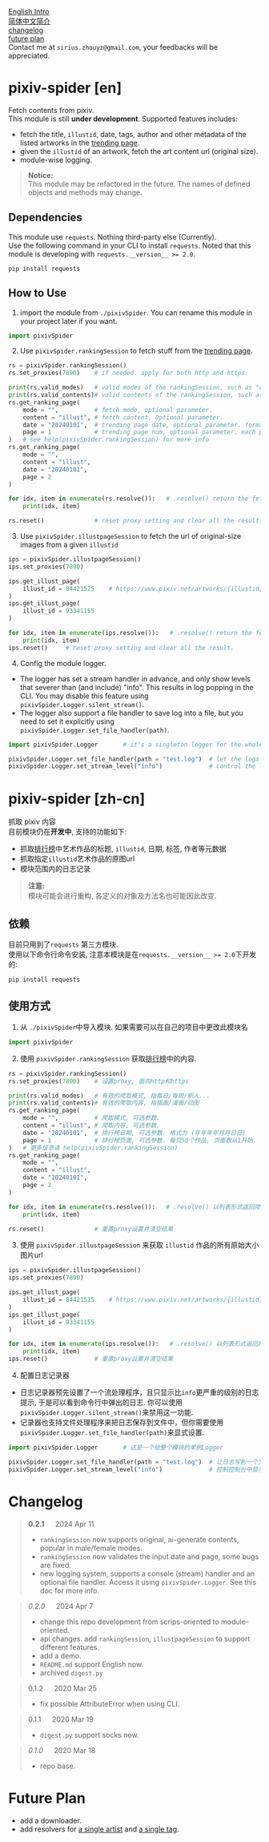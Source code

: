 
[English Intro](<#pixiv-spider [en]>)  
[简体中文简介](<#pixiv-spider [zh-cn]>)  
[changelog](<#changelog>)  
[future plan](<#future-plan>)  
Contact me at `sirius.zhouyz@gmail.com`, your feedbacks will be appreciated.

# pixiv-spider [en]
Fetch contents from pixiv.  
This module is still **under development**. Supported features includes:
- fetch the title, `illustid`, date, tags, author and other metadata of the listed artworks in the [trending page](https://www.pixiv.net/ranking.php). 
- given the `illustid` of an artwork, fetch the art content url (original size).
- module-wise logging.

>**Notice:**  
This module may be refactored in the future. The names of defined objects and methods may change.

## Dependencies
This module use `requests`. Nothing third-party else (Currently).  
Use the following command in your CLI to install `requests`. Noted that this module is developing with `requests.__version__ >= 2.0`.
```shell
pip install requests
```

## How to Use

1. import the module from `./pixivSpider`. You can rename this module in your project later if you want.
```python
import pixivSpider
```

2. Use `pixivSpider.rankingSession` to fetch stuff from the [trending page](https://www.pixiv.net/ranking.php).
```python
rs = pixivSpider.rankingSession()
rs.set_proxies(7890)    # if needed. apply for both http and https.

print(rs.valid_modes)   # valid modes of the rankingSession, such as "daily", "weekly", "rookies", etc.
print(rs.valid_contents)# valid contents of the rankingSession, such as "illustration", "manga", etc. 
rs.get_ranking_page(
    mode = "",          # fetch mode, optional parameter.
    content = "illust", # fetch content, Optional parameter.
    date = "20240101",  # trending page date, optional parameter. format (YYYYMMDD)
    page = 1            # trending page num, optional parameter. each page has 50 artworks, pageNum starts from 1.
)   # see help(pixivSpider.rankingSession) for more info
rs.get_ranking_page(
    mode = "",          
    content = "illust", 
    date = "20240101",  
    page = 2
)

for idx, item in enumerate(rs.resolve()):   # .resolve() return the fetched results in a list of item dict.
    print(idx, item)

rs.reset()              # reset proxy setting and clear all the result.
```
3. Use `pixivSpider.illustpageSession` to fetch the url of original-size images from a given `illustid`
```python
ips = pixivSpider.illustpageSession()
ips.set_proxies(7890)

ips.get_illust_page(
    illust_id = 84421525    # https://www.pixiv.net/artworks/{illustid}
)
ips.get_illust_page(
    illust_id = 93341155
)

for idx, item in enumerate(ips.resolve()):   # .resolve() return the fetched results in a list of item dict.
    print(idx, item)
ips.reset()     # reset proxy setting and clear all the result.
``` 

4. Config the module logger.
- The logger has set a stream handler in advance, and only show levels that severer than (and include) "info". This results in log popping in the CLI. You may disable this feature using `pixivSpider.Logger.silent_stream()`.   
- The logger also support a file handler to save log into a file, but you need to set it explicitly using `pixivSpider.Logger.set_file_handler(path)`. 
```python
import pixivSpider.Logger       # it's a singleton logger for the whole module.

pixivSpider.Logger.set_file_handler(path = "test.log")  # let the logs to be recorded into a file.
pixivSpider.Logger.set_stream_level("info")             # control the level of log that display in the console. levels from verbose to silent are "debug", "info", "warning", "error", "critical". levels name are case-insensitive.  
```


# pixiv-spider [zh-cn]
抓取 pixiv 内容   
目前模块仍在**开发中**, 支持的功能如下:
- 抓取[排行榜](https://www.pixiv.net/ranking.php)中艺术作品的标题, `illustid`, 日期, 标签, 作者等元数据
- 抓取指定`illustid`艺术作品的原图url
- 模块范围内的日志记录

>**注意:**  
模块可能会进行重构, 各定义的对象及方法名也可能因此改变.

## 依赖
目前只用到了`requests` 第三方模块.  
使用以下命令行命令安装, 注意本模块是在`requests.__version__ >= 2.0`下开发的:
```shell
pip install requests
```
## 使用方式

1. 从 `./pixivSpider`中导入模块. 如果需要可以在自己的项目中更改此模块名
```python
import pixivSpider
```

2. 使用 `pixivSpider.rankingSession` 获取[排行榜](https://www.pixiv.net/ranking.php)中的内容.
```python
rs = pixivSpider.rankingSession()
rs.set_proxies(7890)    # 设置proxy, 面向http和https

print(rs.valid_modes)   # 有效的爬取模式, 指每日/每周/新人...
print(rs.valid_contents)# 有效的爬取内容, 指插画/漫画/动图
rs.get_ranking_page(
    mode = "",          # 爬取模式, 可选参数.
    content = "illust", # 爬取内容, 可选参数.
    date = "20240101",  # 排行榜日期, 可选参数. 格式为 (年年年年月月日日)
    page = 1            # 排行榜页面, 可选参数. 每页50个作品, 页面数从1开始.
)   # 更多信息请 help(pixivSpider.rankingSession)
rs.get_ranking_page(
    mode = "",          
    content = "illust", 
    date = "20240101",  
    page = 2
)

for idx, item in enumerate(rs.resolve()):   # .resolve() 以列表形式返回爬取到的所有结果, 列表中每一个dict对应一个列出的作品
    print(idx, item)

rs.reset()              # 重置proxy设置并清空结果
```
3. 使用 `pixivSpider.illustpageSession` 来获取 `illustid` 作品的所有原始大小图片url
```python
ips = pixivSpider.illustpageSession()
ips.set_proxies(7890)

ips.get_illust_page(
    illust_id = 84421525    # https://www.pixiv.net/artworks/{illustid}
)
ips.get_illust_page(
    illust_id = 93341155
)

for idx, item in enumerate(ips.resolve()):   # .resolve() 以列表形式返回爬取到的所有结果, 列表中每一个dict对应一个执行过的每一个illust_id
    print(idx, item)
ips.reset()             # 重置proxy设置并清空结果
``` 
4. 配置日志记录器
- 日志记录器预先设置了一个流处理程序，且只显示比`info`更严重的级别的日志提示, 于是可以看到命令行中弹出的日志. 你可以使用`pixivSpider.Logger.silent_stream()`来禁用这一功能.   
- 记录器也支持文件处理程序来把日志保存到文件中，但你需要使用`pixivSpider.Logger.set_file_handler(path)`来显式设置. 
```python
import pixivSpider.Logger       # 这是一个给整个模块的单例Logger

pixivSpider.Logger.set_file_handler(path = "test.log")  # 让日志写到一个文件中
pixivSpider.Logger.set_stream_level("info")             # 控制控制台中显示的日志级别. 从详细级别到静默级别分别为"debug", "info", "warning", "error", "critical. 级别名称不区分大小写.
```

# Changelog

> **0.2.1** &emsp; 2024 Apr 11
> - `rankingSession` now supports original, ai-generate contents, popular in male/female modes.
> - `rankingSession` now validates the input date and page, some bugs are fixed.
> - new logging system, supports a console (stream) handler and an optional file handler. Access it using `pixivSpider.Logger`. See this doc for more info.

> *0.2.0* &emsp; 2024 Apr 7
> - change this repo development from scrips-oriented to module-oriented.
> - api changes. add `rankingSession`, `illustpageSession` to support different features.
> - add a demo.
> - `README.md` support English now.
> - archived `digest.py`

> 0.1.2 &emsp; 2020 Mar 25   
> - fix possible AttributeError when using CLI.
  
> 0.1.1 &emsp; 2020 Mar 19   
> - `digest.py` support socks now. 

> *0.1.0* &emsp; 2020 Mar 18   
> - repo base.

# Future Plan
- add a downloader.
- add resolvers for [a single artist](https://www.pixiv.net/users/11) and [a single tag](https://www.pixiv.net/tags/%E3%82%A4%E3%83%A9%E3%82%B9%E3%83%88).
